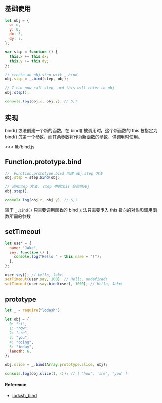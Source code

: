 ## 基础使用

```js
let obj = {
  x: 0,
  y: 0,
  dx: 5,
  dy: 7,
};

var step = function () {
  this.x += this.dx;
  this.y += this.dy;
};

// create an obj.step with _.bind
obj.step = _.bind(step, obj);

// I can now call step, and this will refer to obj
obj.step();

console.log(obj.x, obj.y); // 5,7
```

## 实现

bind() 方法创建一个新的函数，在 bind() 被调用时，这个新函数的 this 被指定为 bind() 的第一个参数，而其余参数将作为新函数的参数，供调用时使用。

<<< lib/bind.js

## Function.prototype.bind

```js
//  Function.prototype.bind 创建 obj.step 方法
obj.step = step.bind(obj);

// 调用step 方法， step 中的this 会指向obj
obj.step();

console.log(obj.x, obj.y); // 5,7
```

较于 `_.bind()` 只需要调用函数的 bind 方法只需要传入 this 指向的对象和调用函数所需的参数

## setTimeout

```js
let user = {
  name: "Jake",
  say: function () {
    console.log("Hello " + this.name + "!");
  },
};

user.say(); // Hello, Jake!
setTimeout(user.say, 100); // Hello, undefined!
setTimeout(user.say.bind(user), 1000); // Hello, Jake!
```

## prototype

```js
let _ = require("lodash");

let obj = {
  0: "hi",
  1: "how",
  2: "are",
  3: "you",
  4: "doing",
  5: "today",
  length: 6,
};

obj.slice = _.bind(Array.prototype.slice, obj);

console.log(obj.slice(1, 4)); // [ 'how', 'are', 'you' ]
```

#### Reference

- [lodash_bind](https://dustinpfister.github.io/2018/10/15/lodash_bind/)
